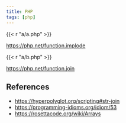 ```yaml
---
title: PHP
tags: [php]
---
```


{{< r "a/a.php" >}}

<https://php.net/function.implode>

{{< r "a/b.php" >}}

<https://php.net/function.join>

## References

- <https://hyperpolyglot.org/scripting#str-join>
- <https://programming-idioms.org/idiom/53>
- <https://rosettacode.org/wiki/Arrays>
